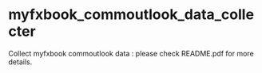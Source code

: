 # myfxbook_commoutlook_data_collecter
Collect myfxbook commoutlook data : please check README.pdf for more details.

